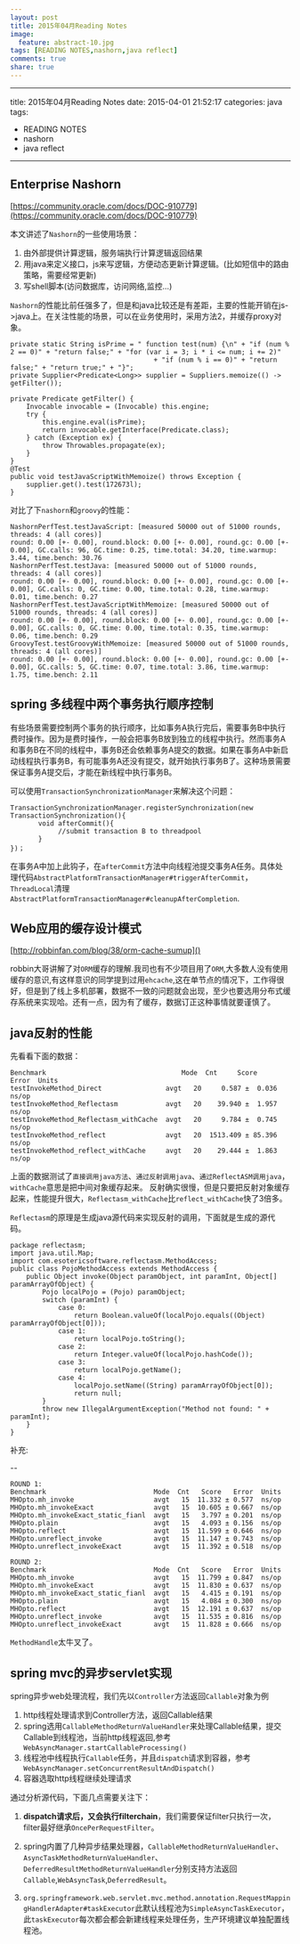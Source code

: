 ```yaml
---
layout: post
title: 2015年04月Reading Notes
image:
  feature: abstract-10.jpg
tags: [READING NOTES,nashorn,java reflect]
comments: true
share: true
---
```


---
title: 2015年04月Reading Notes
date: 2015-04-01 21:52:17
categories: java
tags:
  - READING NOTES
  - nashorn
  - java reflect
---

## <a name="enterprise_nashorn">Enterprise Nashorn</a>
[https://community.oracle.com/docs/DOC-910779](https://community.oracle.com/docs/DOC-910779)

本文讲述了`Nashorn`的一些使用场景：

1. 由外部提供计算逻辑，服务端执行计算逻辑返回结果
2. 用java来定义接口，js来写逻辑，方便动态更新计算逻辑。(比如短信中的路由策略，需要经常更新)
3. 写shell脚本(访问数据库，访问网络,监控...)

`Nashorn`的性能比前任强多了，但是和java比较还是有差距，主要的性能开销在js->java上。在关注性能的场景，可以在业务使用时，采用方法2，并缓存proxy对象。

	private static String isPrime = " function test(num) {\n" + "if (num % 2 == 0)" + "return false;" + "for (var i = 3; i * i <= num; i += 2)"
										+ "if (num % i == 0)" + "return false;" + "return true;" + "}";
	private Supplier<Predicate<Long>> supplier = Suppliers.memoize(() -> getFilter());
	
	private Predicate getFilter() {
		Invocable invocable = (Invocable) this.engine;
		try {
			this.engine.eval(isPrime);
			return invocable.getInterface(Predicate.class);
		} catch (Exception ex) {
			throw Throwables.propagate(ex);
		}
	}
	@Test
	public void testJavaScriptWithMemoize() throws Exception {
		supplier.get().test(172673l);
	}
	
对比了下`nashorn`和`groovy`的性能：

	NashornPerfTest.testJavaScript: [measured 50000 out of 51000 rounds, threads: 4 (all cores)]
 	round: 0.00 [+- 0.00], round.block: 0.00 [+- 0.00], round.gc: 0.00 [+- 0.00], GC.calls: 96, GC.time: 0.25, time.total: 34.20, time.warmup: 3.44, time.bench: 30.76
	NashornPerfTest.testJava: [measured 50000 out of 51000 rounds, threads: 4 (all cores)]
 	round: 0.00 [+- 0.00], round.block: 0.00 [+- 0.00], round.gc: 0.00 [+- 0.00], GC.calls: 0, GC.time: 0.00, time.total: 0.28, time.warmup: 0.01, time.bench: 0.27
	NashornPerfTest.testJavaScriptWithMemoize: [measured 50000 out of 51000 rounds, threads: 4 (all cores)]
 	round: 0.00 [+- 0.00], round.block: 0.00 [+- 0.00], round.gc: 0.00 [+- 0.00], GC.calls: 0, GC.time: 0.00, time.total: 0.35, time.warmup: 0.06, time.bench: 0.29
	GroovyTest.testGroovyWithMemoize: [measured 50000 out of 51000 rounds, threads: 4 (all cores)]
 	round: 0.00 [+- 0.00], round.block: 0.00 [+- 0.00], round.gc: 0.00 [+- 0.00], GC.calls: 5, GC.time: 0.07, time.total: 3.86, time.warmup: 1.75, time.bench: 2.11


## spring 多线程中两个事务执行顺序控制

有些场景需要控制两个事务的执行顺序，比如事务A执行完后，需要事务B中执行费时操作。因为是费时操作，一般会把事务B放到独立的线程中执行。然而事务A和事务B在不同的线程中，事务B还会依赖事务A提交的数据。如果在事务A中新启动线程执行事务B，有可能事务A还没有提交，就开始执行事务B了。这种场景需要保证事务A提交后，才能在新线程中执行事务B。

可以使用`TransactionSynchronizationManager`来解决这个问题：

	TransactionSynchronizationManager.registerSynchronization(new TransactionSynchronization(){
           void afterCommit(){
                //submit transaction B to threadpool
           }
	})；
	
在事务A中加上此钩子，在`afterCommit`方法中向线程池提交事务A任务。具体处理代码`AbstractPlatformTransactionManager#triggerAfterCommit`，`ThreadLocal`清理`AbstractPlatformTransactionManager#cleanupAfterCompletion`.

## Web应用的缓存设计模式
[http://robbinfan.com/blog/38/orm-cache-sumup]()

robbin大哥讲解了对`ORM`缓存的理解.我司也有不少项目用了`ORM`,大多数人没有使用缓存的意识,有这样意识的同学提到过用`ehcache`,这在单节点的情况下，工作得很好，但是到了线上多机部署，数据不一致的问题就会出现，至少也要选用分布式缓存系统来实现哈。还有一点，因为有了缓存，数据订正这种事情就要谨慎了。

## <a name="java_reflect">java反射的性能</a>

先看看下面的数据：

	Benchmark                                  Mode  Cnt     Score    Error  Units
 	testInvokeMethod_Direct                avgt   20     0.587 ±  0.036  ns/op
 	testInvokeMethod_Reflectasm            avgt   20    39.940 ±  1.957  ns/op
 	testInvokeMethod_Reflectasm_withCache  avgt   20     9.784 ±  0.745  ns/op
 	testInvokeMethod_reflect               avgt   20  1513.409 ± 85.396  ns/op
 	testInvokeMethod_reflect_withCache     avgt   20    29.444 ±  1.863  ns/op
 	
上面的数据测试了`直接调用java方法`、`通过反射调用java`、`通过ReflectASM调用java`，`withCache`意思是把中间对象缓存起来。
反射确实很慢，但是只要把反射对象缓存起来，性能提升很大，`Reflectasm_withCache`比`reflect_withCache`快了3倍多。

`Reflectasm`的原理是生成java源代码来实现反射的调用，下面就是生成的源代码。

	package reflectasm;
	import java.util.Map;
	import com.esotericsoftware.reflectasm.MethodAccess;
	public class PojoMethodAccess extends MethodAccess {
		public Object invoke(Object paramObject, int paramInt, Object[] paramArrayOfObject) {
			Pojo localPojo = (Pojo) paramObject;
			switch (paramInt) {
				case 0:
					return Boolean.valueOf(localPojo.equals((Object) paramArrayOfObject[0]));
				case 1:
					return localPojo.toString();
				case 2:
					return Integer.valueOf(localPojo.hashCode());
				case 3:
					return localPojo.getName();
				case 4:
					localPojo.setName((String) paramArrayOfObject[0]);
					return null;
			}
			throw new IllegalArgumentException("Method not found: " + paramInt);
		}
	}
	
补充:

--

	ROUND 1:
	Benchmark                           Mode  Cnt   Score   Error  Units
 	MHOpto.mh_invoke                    avgt   15  11.332 ± 0.577  ns/op
 	MHOpto.mh_invokeExact               avgt   15  10.605 ± 0.667  ns/op
 	MHOpto.mh_invokeExact_static_fianl  avgt   15   3.797 ± 0.201  ns/op
 	MHOpto.plain                        avgt   15   4.093 ± 0.156  ns/op
 	MHOpto.reflect                      avgt   15  11.599 ± 0.646  ns/op
 	MHOpto.unreflect_invoke             avgt   15  11.147 ± 0.743  ns/op
 	MHOpto.unreflect_invokeExact        avgt   15  11.392 ± 0.518  ns/op
 	
 	ROUND 2:
 	Benchmark                           Mode  Cnt   Score   Error  Units
	MHOpto.mh_invoke                    avgt   15  11.799 ± 0.847  ns/op
	MHOpto.mh_invokeExact               avgt   15  11.830 ± 0.637  ns/op
	MHOpto.mh_invokeExact_static_fianl  avgt   15   4.415 ± 0.191  ns/op
	MHOpto.plain                        avgt   15   4.084 ± 0.300  ns/op
	MHOpto.reflect                      avgt   15  12.191 ± 0.637  ns/op
	MHOpto.unreflect_invoke             avgt   15  11.535 ± 0.816  ns/op
	MHOpto.unreflect_invokeExact        avgt   15  11.828 ± 0.666  ns/op

`MethodHandle`太牛叉了。
	
## <a name="spring_async_servelt" >spring mvc的异步servlet实现</a>

spring异步web处理流程，我们先以`Controller`方法返回`Callable`对象为例

1. http线程处理请求到Controller方法，返回Callable结果
2. spring选用`CallableMethodReturnValueHandler`来处理Callable结果，提交Callable到线程池，当前http线程返回,参考`WebAsyncManager.startCallableProcessing()`
3. 线程池中线程执行`Callable`任务，并且`dispatch`请求到容器，参考`WebAsyncManager.setConcurrentResultAndDispatch()`
4. 容器选取http线程继续处理请求

通过分析源代码，下面几点需要关注下：

1. **dispatch请求后，又会执行filterchain**，我们需要保证filter只执行一次，filter最好继承`OncePerRequestFilter`。

2. spring内置了几种异步结果处理器，`CallableMethodReturnValueHandler`、`AsyncTaskMethodReturnValueHandler`、`DeferredResultMethodReturnValueHandler`分别支持方法返回`Callable`,`WebAsyncTask`,`DeferredResult`。

3. `org.springframework.web.servlet.mvc.method.annotation.RequestMappingHandlerAdapter#taskExecutor`此默认线程池为`SimpleAsyncTaskExecutor`，此`taskExecutor`每次都会都会新建线程来处理任务，生产环境建议单独配置线程池。
